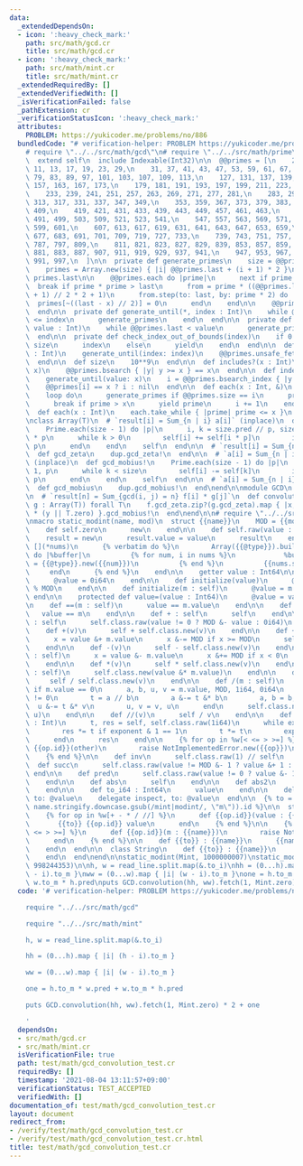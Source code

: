 ```yaml
---
data:
  _extendedDependsOn:
  - icon: ':heavy_check_mark:'
    path: src/math/gcd.cr
    title: src/math/gcd.cr
  - icon: ':heavy_check_mark:'
    path: src/math/mint.cr
    title: src/math/mint.cr
  _extendedRequiredBy: []
  _extendedVerifiedWith: []
  _isVerificationFailed: false
  _pathExtension: cr
  _verificationStatusIcon: ':heavy_check_mark:'
  attributes:
    PROBLEM: https://yukicoder.me/problems/no/886
  bundledCode: "# verification-helper: PROBLEM https://yukicoder.me/problems/no/886\n\
    # require \"../../src/math/gcd\"\n# require \"../../src/math/prime\"\nmodule Prime\n\
    \  extend self\n  include Indexable(Int32)\n\n  @@primes = [\n    2, 3, 5, 7,\
    \ 11, 13, 17, 19, 23, 29,\n    31, 37, 41, 43, 47, 53, 59, 61, 67, 71,\n    73,\
    \ 79, 83, 89, 97, 101, 103, 107, 109, 113,\n    127, 131, 137, 139, 149, 151,\
    \ 157, 163, 167, 173,\n    179, 181, 191, 193, 197, 199, 211, 223, 227, 229,\n\
    \    233, 239, 241, 251, 257, 263, 269, 271, 277, 281,\n    283, 293, 307, 311,\
    \ 313, 317, 331, 337, 347, 349,\n    353, 359, 367, 373, 379, 383, 389, 397, 401,\
    \ 409,\n    419, 421, 431, 433, 439, 443, 449, 457, 461, 463,\n    467, 479, 487,\
    \ 491, 499, 503, 509, 521, 523, 541,\n    547, 557, 563, 569, 571, 577, 587, 593,\
    \ 599, 601,\n    607, 613, 617, 619, 631, 641, 643, 647, 653, 659,\n    661, 673,\
    \ 677, 683, 691, 701, 709, 719, 727, 733,\n    739, 743, 751, 757, 761, 769, 773,\
    \ 787, 797, 809,\n    811, 821, 823, 827, 829, 839, 853, 857, 859, 863,\n    877,\
    \ 881, 883, 887, 907, 911, 919, 929, 937, 941,\n    947, 953, 967, 971, 977, 983,\
    \ 991, 997,\n  ]\n\n  private def generate_primes\n    size = @@primes.size\n\
    \    primes = Array.new(size) { |i| @@primes.last + (i + 1) * 2 }\n    last =\
    \ primes.last\n\n    @@primes.each do |prime|\n      next if prime == 2\n    \
    \  break if prime * prime > last\n      from = prime * ((@@primes.last // prime\
    \ + 1) // 2 * 2 + 1)\n      from.step(to: last, by: prime * 2) do |x|\n      \
    \  primes[~((last - x) // 2)] = 0\n      end\n    end\n\n    @@primes.concat primes.reject(0)\n\
    \  end\n\n  private def generate_until(*, index : Int)\n    while @@primes.size\
    \ <= index\n      generate_primes\n    end\n  end\n\n  private def generate_until(*,\
    \ value : Int)\n    while @@primes.last < value\n      generate_primes\n    end\n\
    \  end\n\n  private def check_index_out_of_bounds(index)\n    if 0 <= index <\
    \ size\n      index\n    else\n      yield\n    end\n  end\n\n  def unsafe_fetch(index\
    \ : Int)\n    generate_until(index: index)\n    @@primes.unsafe_fetch(index)\n\
    \  end\n\n  def size\n    10**9\n  end\n\n  def includes?(x : Int)\n    generate_until(value:\
    \ x)\n    @@primes.bsearch { |y| y >= x } == x\n  end\n\n  def index(x : Int)\n\
    \    generate_until(value: x)\n    i = @@primes.bsearch_index { |y| y >= x }.not_nil!\n\
    \    @@primes[i] == x ? i : nil\n  end\n\n  def each(x : Int, &)\n    i = 0\n\
    \    loop do\n      generate_primes if @@primes.size == i\n      prime = @@primes.unsafe_fetch(i)\n\
    \      break if prime > x\n      yield prime\n      i += 1\n    end\n  end\n\n\
    \  def each(x : Int)\n    each.take_while { |prime| prime <= x }\n  end\nend\n\
    \nclass Array(T)\n  # `result[i] = Sum_{n | i} a[i]` (inplace)\n  def gcd_zeta!\n\
    \    Prime.each(size - 1) do |p|\n      i, k = size.pred // p, size.pred // p\
    \ * p\n      while k > 0\n        self[i] += self[i * p]\n        i -= 1; k -=\
    \ p\n      end\n    end\n    self\n  end\n\n  # `result[i] = Sum_{n | i} a[i]`\n\
    \  def gcd_zeta\n    dup.gcd_zeta!\n  end\n\n  # `a[i] = Sum_{n | i} result[i]`\
    \ (inplace)\n  def gcd_mobius!\n    Prime.each(size - 1) do |p|\n      i, k =\
    \ 1, p\n      while k < size\n        self[i] -= self[k]\n        i += 1; k +=\
    \ p\n      end\n    end\n    self\n  end\n\n  # `a[i] = Sum_{n | i} result[i]`\n\
    \  def gcd_mobius\n    dup.gcd_mobius!\n  end\nend\n\nmodule GCD\n  extend self\n\
    \n  # `result[n] = Sum_{gcd(i, j) = n} f[i] * g[j]`\n  def convolution(f : Array(T),\
    \ g : Array(T)) forall T\n    f.gcd_zeta.zip?(g.gcd_zeta).map { |x, y| (x || T.zero)\
    \ * (y || T.zero) }.gcd_mobius!\n  end\nend\n\n# require \"../../src/math/mint\"\
    \nmacro static_modint(name, mod)\n  struct {{name}}\n    MOD = {{mod}}i64\n\n\
    \    def self.zero\n      new\n    end\n\n    def self.raw(value : Int64)\n  \
    \    result = new\n      result.value = value\n      result\n    end\n\n    macro\
    \ [](*nums)\n      {% verbatim do %}\n        Array({{@type}}).build({{nums.size}})\
    \ do |%buffer|\n          {% for num, i in nums %}\n            %buffer[{{i}}]\
    \ = {{@type}}.new({{num}})\n          {% end %}\n          {{nums.size}}\n   \
    \     end\n      {% end %}\n    end\n\n    getter value : Int64\n\n    def initialize\n\
    \      @value = 0i64\n    end\n\n    def initialize(value)\n      @value = value.to_i64\
    \ % MOD\n    end\n\n    def initialize(m : self)\n      @value = m.value\n   \
    \ end\n\n    protected def value=(value : Int64)\n      @value = value\n    end\n\
    \n    def ==(m : self)\n      value == m.value\n    end\n\n    def ==(m)\n   \
    \   value == m\n    end\n\n    def + : self\n      self\n    end\n\n    def -\
    \ : self\n      self.class.raw(value != 0 ? MOD &- value : 0i64)\n    end\n\n\
    \    def +(v)\n      self + self.class.new(v)\n    end\n\n    def +(m : self)\n\
    \      x = value &+ m.value\n      x &-= MOD if x >= MOD\n      self.class.raw(x)\n\
    \    end\n\n    def -(v)\n      self - self.class.new(v)\n    end\n\n    def -(m\
    \ : self)\n      x = value &- m.value\n      x &+= MOD if x < 0\n      self.class.raw(x)\n\
    \    end\n\n    def *(v)\n      self * self.class.new(v)\n    end\n\n    def *(m\
    \ : self)\n      self.class.new(value &* m.value)\n    end\n\n    def /(v)\n \
    \     self / self.class.new(v)\n    end\n\n    def /(m : self)\n      raise DivisionByZeroError.new\
    \ if m.value == 0\n      a, b, u, v = m.value, MOD, 1i64, 0i64\n      while b\
    \ != 0\n        t = a // b\n        a &-= t &* b\n        a, b = b, a\n      \
    \  u &-= t &* v\n        u, v = v, u\n      end\n      self.class.new(value &*\
    \ u)\n    end\n\n    def //(v)\n      self / v\n    end\n\n    def **(exponent\
    \ : Int)\n      t, res = self, self.class.raw(1i64)\n      while exponent > 0\n\
    \        res *= t if exponent & 1 == 1\n        t *= t\n        exponent >>= 1\n\
    \      end\n      res\n    end\n\n    {% for op in %w[< <= > >=] %}\n      def\
    \ {{op.id}}(other)\n        raise NotImplementedError.new({{op}})\n      end\n\
    \    {% end %}\n\n    def inv\n      self.class.raw(1) // self\n    end\n\n  \
    \  def succ\n      self.class.raw(value != MOD &- 1 ? value &+ 1 : 0i64)\n   \
    \ end\n\n    def pred\n      self.class.raw(value != 0 ? value &- 1 : MOD &- 1)\n\
    \    end\n\n    def abs\n      self\n    end\n\n    def abs2\n      self * self\n\
    \    end\n\n    def to_i64 : Int64\n      value\n    end\n\n    delegate to_s,\
    \ to: @value\n    delegate inspect, to: @value\n  end\n\n  {% to = (\"to_\" +\
    \ name.stringify.downcase.gsub(/mint|modint/, \"m\")).id %}\n\n  struct Int\n\
    \    {% for op in %w[+ - * / //] %}\n      def {{op.id}}(value : {{name}})\n \
    \       {{to}} {{op.id}} value\n      end\n    {% end %}\n\n    {% for op in %w[<\
    \ <= > >=] %}\n      def {{op.id}}(m : {{name}})\n        raise NotImplementedError.new({{op}})\n\
    \      end\n    {% end %}\n\n    def {{to}} : {{name}}\n      {{name}}.new(self)\n\
    \    end\n  end\n\n  class String\n    def {{to}} : {{name}}\n      {{name}}.new(self)\n\
    \    end\n  end\nend\n\nstatic_modint(Mint, 1000000007)\nstatic_modint(Mint2,\
    \ 998244353)\n\nh, w = read_line.split.map(&.to_i)\nhh = (0...h).map { |i| (h\
    \ - i).to_m }\nww = (0...w).map { |i| (w - i).to_m }\none = h.to_m * w.pred +\
    \ w.to_m * h.pred\nputs GCD.convolution(hh, ww).fetch(1, Mint.zero) * 2 + one\n"
  code: '# verification-helper: PROBLEM https://yukicoder.me/problems/no/886

    require "../../src/math/gcd"

    require "../../src/math/mint"

    h, w = read_line.split.map(&.to_i)

    hh = (0...h).map { |i| (h - i).to_m }

    ww = (0...w).map { |i| (w - i).to_m }

    one = h.to_m * w.pred + w.to_m * h.pred

    puts GCD.convolution(hh, ww).fetch(1, Mint.zero) * 2 + one

    '
  dependsOn:
  - src/math/gcd.cr
  - src/math/mint.cr
  isVerificationFile: true
  path: test/math/gcd_convolution_test.cr
  requiredBy: []
  timestamp: '2021-08-04 13:11:57+09:00'
  verificationStatus: TEST_ACCEPTED
  verifiedWith: []
documentation_of: test/math/gcd_convolution_test.cr
layout: document
redirect_from:
- /verify/test/math/gcd_convolution_test.cr
- /verify/test/math/gcd_convolution_test.cr.html
title: test/math/gcd_convolution_test.cr
---
```

